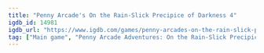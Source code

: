 ```yaml
---
title: "Penny Arcade's On the Rain-Slick Precipice of Darkness 4"
igdb_id: 14981
igdb_url: "https://www.igdb.com/games/penny-arcades-on-the-rain-slick-precipice-of-darkness-4"
tag: ["Main game", "Penny Arcade Adventures: On the Rain-Slick Precipice of Darkness", "Penny Arcade", "Zeboyd Games", "Penny Arcade, Inc.", "Role-playing (RPG)", "Indie", "Single player", "Bird view / Isometric", "Side view", "Action", "Fantasy", "Historical", "Comedy"]
---
```

